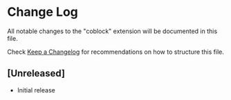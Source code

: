 # Change Log

All notable changes to the "coblock" extension will be documented in this file.

Check [Keep a Changelog](http://keepachangelog.com/) for recommendations on how to structure this file.

## [Unreleased]

- Initial release